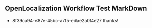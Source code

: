 ## OpenLocalization Workflow Test MarkDown
* 8f39ca94-e87e-45bc-a7f5-edae2a0f4e27 thanks!

<!--HONumber=Sep16_HO1-->


